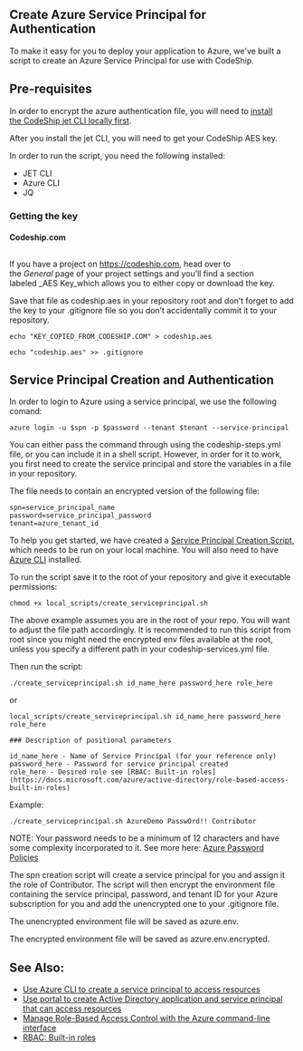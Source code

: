 ## Create Azure Service Principal for Authentication

To make it easy for you to deploy your application to Azure, we've built a script to create an Azure Service Principal for use with CodeShip.

## Pre-requisites

In order to encrypt the azure authentication file, you will need to [install the CodeShip jet CLI locally first](https://documentation.codeship.com/pro/getting-started/installation/).

After you install the jet CLI, you will need to get your CodeShip AES key.

In order to run the script, you need the following installed:

- JET CLI
- Azure CLI
- JQ

### Getting the key

#### Codeship.com

## 

If you have a project on https://codeship.com, head over to the _General_ page of your project settings and you’ll find a section labeled _AES Key_which allows you to either copy or download the key.

Save that file as codeship.aes in your repository root and don’t forget to add the key to your .gitignore file so you don’t accidentally commit it to your repository.

```
echo "KEY_COPIED_FROM_CODESHIP.COM" > codeship.aes

echo "codeship.aes" >> .gitignore
```

## Service Principal Creation and Authentication

In order to login to Azure using a service principal, we use the following comand:

```
azure login -u $spn -p $password --tenant $tenant --service-principal
```

You can either pass the command through using the codeship-steps.yml file, or you can include it in a shell script. However, in order for it to work, you first need to create the service principal and store the variables in a file in your repository.

The file needs to contain an encrypted version of the following file:

```
spn=service_principal_name
password=service_principal_password
tenant=azure_tenant_id
```

To help you get started, we have created a [Service Principal Creation Script](local_scripts/create_serviceprincipal.sh), which needs to be run on your local machine. You will also need to have [Azure CLI](https://docs.microsoft.com/azure/xplat-cli-install) installed. 

To run the script save it to the root of your repository and give it executable permissions:

```
chmod +x local_scripts/create_serviceprincipal.sh
```
The above example assumes you are in the root of your repo. You will want to adjust the file path accordingly. It is recommended to run this script from root since you might need the encrypted env files available at the root, unless you specify a different path in your codeship-services.yml file.

Then run the script: 
```
./create_serviceprincipal.sh id_name_here password_here role_here
```
or
```
local_scripts/create_serviceprincipal.sh id_name_here password_here role_here
```
```
### Description of positional parameters

id_name_here - Name of Service Principal (for your reference only)
password_here - Password for service principal created
role_here - Desired role see [RBAC: Built-in roles](https://docs.microsoft.com/azure/active-directory/role-based-access-built-in-roles)
```

Example:

```
./create_serviceprincipal.sh AzureDemo PasswOrd!! Contributor
```
NOTE: Your password needs to be a minimum of 12 characters and have some complexity incorporated to it. See more here: [Azure Password Policies](https://docs.microsoft.com/en-us/azure/active-directory/active-directory-passwords-policy)

The spn creation script will create a service principal for you and assign it the role of Contributor. The script will then encrypt the environment file containing the service principal, password, and tenant ID for your Azure subscription for you and add the unencrypted one to your .gitignore file.

The unencrypted environment file will be saved as azure.env.

The encrypted environment file will be saved as azure.env.encrypted.

## See Also:

- [Use Azure CLI to create a service principal to access resources](https://docs.microsoft.com/azure/azure-resource-manager/resource-group-authenticate-service-principal-cli)
- [Use portal to create Active Directory application and service principal that can access resources](https://docs.microsoft.com/azure/azure-resource-manager/resource-group-create-service-principal-portal)
- [Manage Role-Based Access Control with the Azure command-line interface](https://docs.microsoft.com/azure/active-directory/role-based-access-control-manage-access-azure-cli)
- [RBAC: Built-in roles](https://docs.microsoft.com/azure/active-directory/role-based-access-built-in-roles)
